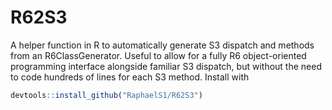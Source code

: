 # R62S3

A helper function in R to automatically generate S3 dispatch and methods from an R6ClassGenerator.
Useful to allow for a fully R6 object-oriented programming interface alongside familiar S3 dispatch, but without the need to code hundreds of lines for each S3 method.
Install with

````R
devtools::install_github("RaphaelS1/R62S3")
````
